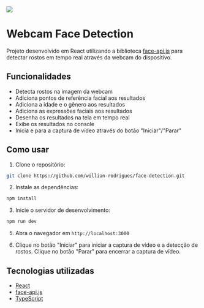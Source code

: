 <img src="https://www.cnet.com/a/img/resize/d3ea8edc361a21e5cb3988df699f6c2ab118d014/hub/2019/03/15/d0e98f89-88ab-436f-8f6d-503a95eb57f0/facial-recognition-face-id-password-6.jpg?auto=webp&fit=crop&height=675&width=1200" />

<div class="markdown prose w-full break-words dark:prose-invert dark">
  <h1>Webcam Face Detection</h1>
  <p>
    Projeto desenvolvido em React utilizando a biblioteca
    <a href="https://github.com/justadudewhohacks/face-api.js/" target="_new"
      >face-api.js</a
    >
    para detectar rostos em tempo real através da webcam do dispositivo.
  </p>
  <h2>Funcionalidades</h2>
  <ul>
    <li>Detecta rostos na imagem da webcam</li>
    <li>Adiciona pontos de referência facial aos resultados</li>
    <li>Adiciona a idade e o gênero aos resultados</li>
    <li>Adiciona as expressões faciais aos resultados</li>
    <li>Desenha os resultados na tela em tempo real</li>
    <li>Exibe os resultados no console</li>
    <li>Inicia e para a captura de vídeo através do botão "Iniciar"/"Parar"</li>
  </ul>
  <h2>Como usar</h2>
  <ol>
    <li>Clone o repositório:</li>
  </ol>
  
  ```bash
  git clone https://github.com/willian-rodrigues/face-detection.git
  ```
  
  <ol start="2">
    <li>Instale as dependências:</li>
  </ol>
  
   ```bash
  npm install
  ```
 
  <ol start="3">
    <li>Inicie o servidor de desenvolvimento:</li>
  </ol>
  
  ```bash
  npm run dev
  ```
  
  <ol start="5">
    <li>
      <p>Abra o navegador em <code>http://localhost:3000</code></p>
    </li>
    <li>
      <p>
        Clique no botão "Iniciar" para iniciar a captura de vídeo e a detecção
        de rostos. Clique no botão "Parar" para encerrar a captura de vídeo.
      </p>
    </li>
  </ol>
  <h2>Tecnologias utilizadas</h2>
  <ul>
    <li><a href="https://reactjs.org/" target="_new">React</a></li>
    <li>
      <a href="https://github.com/justadudewhohacks/face-api.js/" target="_new"
        >face-api.js</a
      >
    </li>
    <li>
      <a href="https://www.typescriptlang.org/" target="_new">TypeScript</a>
    </li>
  </ul>
</div>

